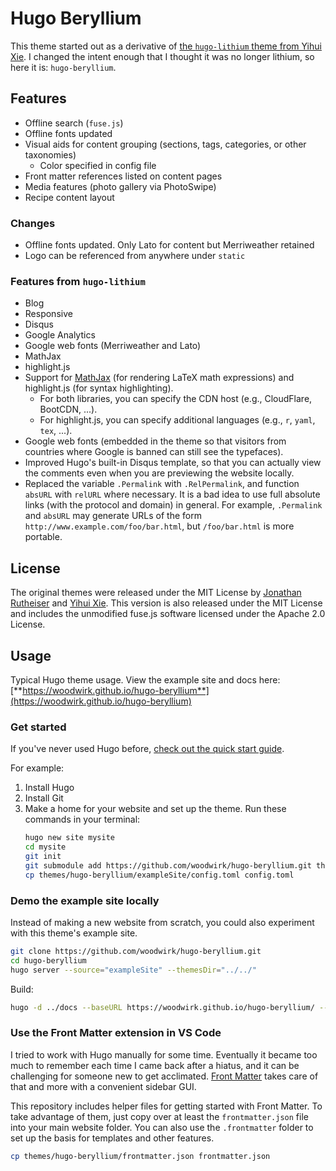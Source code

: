 # Hugo Beryllium

This theme started out as a derivative of [the `hugo-lithium` theme from Yihui Xie](https://github.com/yihui/hugo-lithium). I changed the intent enough that I thought it was no longer lithium, so here it is: `hugo-beryllium`.

## Features
- Offline search (`fuse.js`)
- Offline fonts updated
- Visual aids for content grouping (sections, tags, categories, or other taxonomies)
    - Color specified in config file
- Front matter references listed on content pages
- Media features (photo gallery via PhotoSwipe)
- Recipe content layout

### Changes
- Offline fonts updated. Only Lato for content but Merriweather retained
- Logo can be referenced from anywhere under `static`

### Features from `hugo-lithium`

- Blog
- Responsive
- Disqus
- Google Analytics
- Google web fonts (Merriweather and Lato)
- MathJax
- highlight.js
- Support for [MathJax](https://bookdown.org/yihui/blogdown/output-format.html) (for rendering LaTeX math expressions) and highlight.js (for syntax highlighting).
    - For both libraries, you can specify the CDN host (e.g., CloudFlare, BootCDN, ...).
    - For highlight.js, you can specify additional languages (e.g., `r`, `yaml`, `tex`, ...).
- Google web fonts (embedded in the theme so that visitors from countries where Google is banned can still see the typefaces).
- Improved Hugo's built-in Disqus template, so that you can actually view the comments even when you are previewing the website locally.
- Replaced the variable `.Permalink` with `.RelPermalink`, and function `absURL` with `relURL` where necessary. It is a bad idea to use full absolute links (with the protocol and domain) in general. For example, `.Permalink` and `absURL` may generate URLs of the form `http://www.example.com/foo/bar.html`, but `/foo/bar.html` is more portable.

## License

The original themes were released under the MIT License by [Jonathan Rutheiser](https://github.com/jrutheiser/hugo-lithium-theme/blob/master/LICENSE.md) and [Yihui Xie](https://github.com/yihui/hugo-lithium/blob/master/LICENSE.md). This version is also released under the MIT License and includes the unmodified fuse.js software licensed under the Apache 2.0 License.

## Usage

Typical Hugo theme usage. View the example site and docs here: [**https://woodwirk.github.io/hugo-beryllium**](https://woodwirk.github.io/hugo-beryllium)

### Get started

If you've never used Hugo before, [check out the quick start guide](https://gohugo.io/getting-started/quick-start/).

For example:

1. Install Hugo
1. Install Git
1. Make a home for your website and set up the theme. Run these commands in your terminal:
    ```sh
    hugo new site mysite
    cd mysite
    git init
    git submodule add https://github.com/woodwirk/hugo-beryllium.git themes/hugo-beryllium
    cp themes/hugo-beryllium/exampleSite/config.toml config.toml
    ```

### Demo the example site locally

Instead of making a new website from scratch, you could also experiment with this theme's example site.

```sh
git clone https://github.com/woodwirk/hugo-beryllium.git
cd hugo-beryllium
hugo server --source="exampleSite" --themesDir="../../"
```

Build:

```sh
hugo -d ../docs --baseURL https://woodwirk.github.io/hugo-beryllium/ --minify --source="exampleSite" --themesDir="../../"
```

### Use the Front Matter extension in VS Code

I tried to work with Hugo manually for some time. Eventually it became too much to remember each time I came back after a hiatus, and it can be challenging for someone new to get acclimated. [Front Matter](https://frontmatter.codes/) takes care of that and more with a convenient sidebar GUI.

This repository includes helper files for getting started with Front Matter. To take advantage of them, just copy over at least the `frontmatter.json` file into your main website folder. You can also use the `.frontmatter` folder to set up the basis for templates and other features.

```sh
cp themes/hugo-beryllium/frontmatter.json frontmatter.json
```